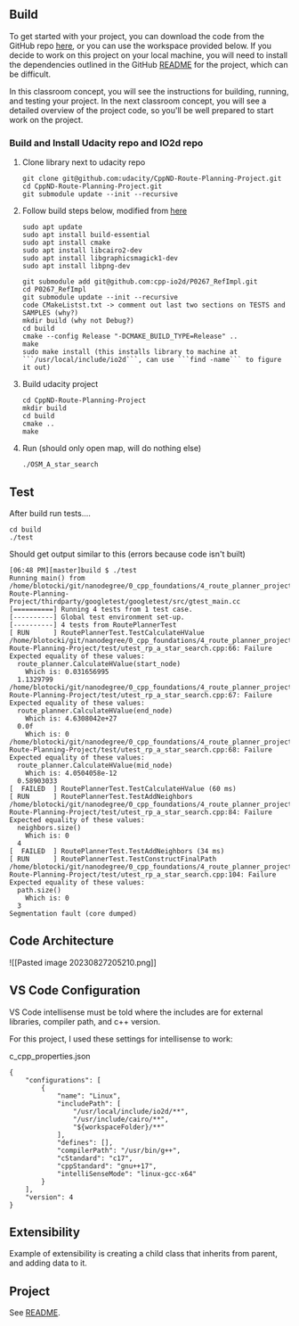 ## Build

To get started with your project, you can download the code from the GitHub repo [here](https://github.com/udacity/CppND-Route-Planning-Project "https://github.com/udacity/CppND-Route-Planning-Project"), or you can use the workspace provided below. If you decide to work on this project on your local machine, you will need to install the dependencies outlined in the GitHub [README](https://github.com/udacity/CppND-Route-Planning-Project/blob/master/README.md "https://github.com/udacity/CppND-Route-Planning-Project/blob/master/README.md") for the project, which can be difficult.

In this classroom concept, you will see the instructions for building, running, and testing your project. In the next classroom concept, you will see a detailed overview of the project code, so you'll be well prepared to start work on the project.

### Build and Install Udacity repo and IO2d repo

1. Clone library next to udacity repo
    
    ```
    git clone git@github.com:udacity/CppND-Route-Planning-Project.git
    cd CppND-Route-Planning-Project.git
    git submodule update --init --recursive
    ```
    
2. Follow build steps below, modified from [here](https://github.com/cpp-io2d/P0267_RefImpl/blob/master/BUILDING.md "https://github.com/cpp-io2d/P0267_RefImpl/blob/master/BUILDING.md")
    
    ```
    sudo apt update
    sudo apt install build-essential
    sudo apt install cmake
    sudo apt install libcairo2-dev
    sudo apt install libgraphicsmagick1-dev
    sudo apt install libpng-dev
    
    git submodule add git@github.com:cpp-io2d/P0267_RefImpl.git
    cd P0267_RefImpl
    git submodule update --init --recursive
    code CMakeListst.txt -> comment out last two sections on TESTS and SAMPLES (why?)
    mkdir build (why not Debug?)
    cd build
    cmake --config Release "-DCMAKE_BUILD_TYPE=Release" ..
    make
    sudo make install (this installs library to machine at ```/usr/local/include/io2d```, can use ```find -name``` to figure it out)
    ```
    
3. Build udacity project
    
    ```
    cd CppND-Route-Planning-Project
    mkdir build
    cd build
    cmake ..
    make
    ```
    
4. Run (should only open map, will do nothing else)
    
    ```
    ./OSM_A_star_search
    ```
    

## Test

After build run tests....

```
cd build
./test
```

Should get output similar to this (errors because code isn't built)

```
[06:48 PM][master]build $ ./test 
Running main() from /home/blotocki/git/nanodegree/0_cpp_foundations/4_route_planner_project/CppND-Route-Planning-Project/thirdparty/googletest/googletest/src/gtest_main.cc
[==========] Running 4 tests from 1 test case.
[----------] Global test environment set-up.
[----------] 4 tests from RoutePlannerTest
[ RUN      ] RoutePlannerTest.TestCalculateHValue
/home/blotocki/git/nanodegree/0_cpp_foundations/4_route_planner_project/CppND-Route-Planning-Project/test/utest_rp_a_star_search.cpp:66: Failure
Expected equality of these values:
  route_planner.CalculateHValue(start_node)
    Which is: 0.031656995
  1.1329799
/home/blotocki/git/nanodegree/0_cpp_foundations/4_route_planner_project/CppND-Route-Planning-Project/test/utest_rp_a_star_search.cpp:67: Failure
Expected equality of these values:
  route_planner.CalculateHValue(end_node)
    Which is: 4.6308042e+27
  0.0f
    Which is: 0
/home/blotocki/git/nanodegree/0_cpp_foundations/4_route_planner_project/CppND-Route-Planning-Project/test/utest_rp_a_star_search.cpp:68: Failure
Expected equality of these values:
  route_planner.CalculateHValue(mid_node)
    Which is: 4.0504058e-12
  0.58903033
[  FAILED  ] RoutePlannerTest.TestCalculateHValue (60 ms)
[ RUN      ] RoutePlannerTest.TestAddNeighbors
/home/blotocki/git/nanodegree/0_cpp_foundations/4_route_planner_project/CppND-Route-Planning-Project/test/utest_rp_a_star_search.cpp:84: Failure
Expected equality of these values:
  neighbors.size()
    Which is: 0
  4
[  FAILED  ] RoutePlannerTest.TestAddNeighbors (34 ms)
[ RUN      ] RoutePlannerTest.TestConstructFinalPath
/home/blotocki/git/nanodegree/0_cpp_foundations/4_route_planner_project/CppND-Route-Planning-Project/test/utest_rp_a_star_search.cpp:104: Failure
Expected equality of these values:
  path.size()
    Which is: 0
  3
Segmentation fault (core dumped)
```

## Code Architecture

![[Pasted image 20230827205210.png]]
## VS Code Configuration

VS Code intellisense must be told where the includes are for external libraries, compiler path, and c++ version.

For this project, I used these settings for intellisense to work:

c_cpp_properties.json

```
{
    "configurations": [
        {
            "name": "Linux",
            "includePath": [
                "/usr/local/include/io2d/**",
                "/usr/include/cairo/**",
                "${workspaceFolder}/**"
            ],
            "defines": [],
            "compilerPath": "/usr/bin/g++",
            "cStandard": "c17",
            "cppStandard": "gnu++17",
            "intelliSenseMode": "linux-gcc-x64"
        }
    ],
    "version": 4
}
```

## Extensibility

Example of extensibility is creating a child class that inherits from parent, and adding data to it.

## Project

See [README](https://file+.vscode-resource.vscode-cdn.net/home/blotocki/git/nanodegree/0_cpp_foundations/4_route_planner_project/CppND-Route-Planning-ProjectCopy/README.md "CppND-Route-Planning-ProjectCopy/README.md").
